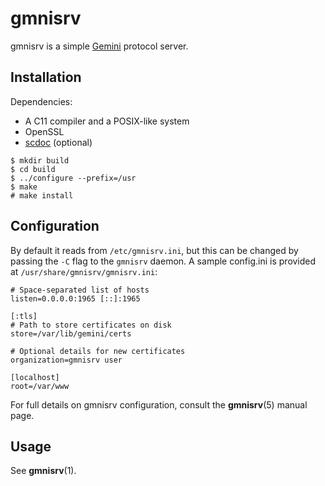 # gmnisrv

gmnisrv is a simple [Gemini](https://gemini.circumlunar.space) protocol server.

## Installation

Dependencies:

- A C11 compiler and a POSIX-like system
- OpenSSL
- [scdoc](https://git.sr.ht/~sircmpwn/scdoc) (optional)

```
$ mkdir build
$ cd build
$ ../configure --prefix=/usr
$ make
# make install
```

## Configuration

By default it reads from `/etc/gmnisrv.ini`, but this can be changed by passing
the `-C` flag to the `gmnisrv` daemon. A sample config.ini is provided at
`/usr/share/gmnisrv/gmnisrv.ini`:

```
# Space-separated list of hosts
listen=0.0.0.0:1965 [::]:1965

[:tls]
# Path to store certificates on disk
store=/var/lib/gemini/certs

# Optional details for new certificates
organization=gmnisrv user

[localhost]
root=/var/www
```

For full details on gmnisrv configuration, consult the **gmnisrv**(5) manual
page.

## Usage

See **gmnisrv**(1).
